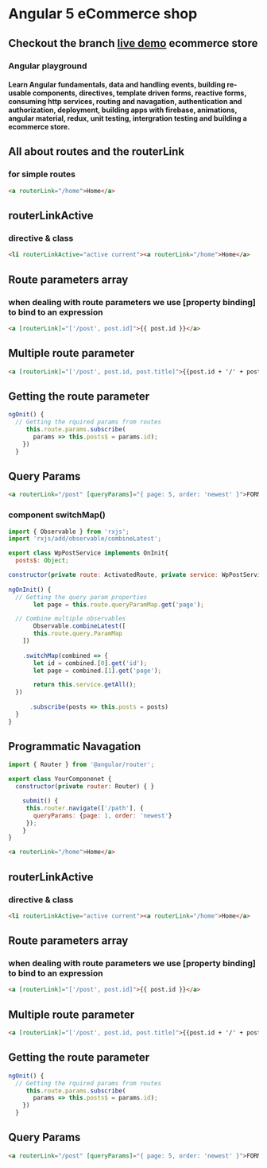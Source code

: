 #  Angular 5 eCommerce shop
## Checkout the branch [live demo](https://eshop-a6d13.firebaseapp.com/home) ecommerce store


### Angular playground
#### Learn Angular fundamentals, data and handling events, building re-usable components, directives, template driven forms, reactive forms, consuming http services, routing and navagation, authentication and authorization, deployment, building apps with firebase, animations, angular material, redux, unit testing, intergration testing and building a ecommerce store.

## All about routes and the routerLink 
### for simple routes 
```html
<a routerLink="/home">Home</a>
```
## routerLinkActive 
### directive & class
```html 
<li routerLinkActive="active current"><a routerLink="/home">Home</a>
```
## Route parameters array
### when dealing with route parameters we use [property binding] to bind to an expression

 ```html
 <a [routerLink]="['/post', post.id]">{{ post.id }}</a>  
```
## Multiple route parameter
 ```html
<a [routerLink]="['/post', post.id, post.title]">{{post.id + '/' + post.title }}</a>  

```

## Getting the route parameter
```typescript
ngOnit() {
  // Getting the rquired params from routes
     this.route.params.subscribe( 
       params => this.posts$ = params.id);
    })
  }
```
 ## Query Params
  ```html
 <a routerLink="/post" [queryParams]="{ page: 5, order: 'newest' }">FORM</a>  
```
### component switchMap()
```javascript
import { Observable } from 'rxjs';
import 'rxjs/add/observable/combineLatest';

export class WpPostService implements OnInit{
  posts$: Object;

constructor(private route: ActivatedRoute, private service: WpPostService) {
 
ngOnInit() {
  // Getting the query param properties
       let page = this.route.queryParamMap.get('page');

  // Combine multiple observables
       Observable.combineLatest([
       this.route.query.ParamMap
    ]) 
    
    .switchMap(combined => {
       let id = combined.[0].get('id');
       let page = combined.[1].get('page');

       return this.service.getAll();
  })
      
      .subscribe(posts => this.posts = posts)
  }
}
```
## Programmatic Navagation
```javascript
import { Router } from '@angular/router';

export class YourComponenet {
  constructor(private router: Router) { }

    submit() {
     this.router.navigate(['/path'], {
       queryParams: {page: 1, order: 'newest'}
     });
    }
}
```

```html
<a routerLink="/home">Home</a>
```
## routerLinkActive 
### directive & class
```html 
<li routerLinkActive="active current"><a routerLink="/home">Home</a>
```
## Route parameters array
### when dealing with route parameters we use [property binding] to bind to an expression

 ```html
 <a [routerLink]="['/post', post.id]">{{ post.id }}</a>  
```
## Multiple route parameter
 ```html
<a [routerLink]="['/post', post.id, post.title]">{{post.id + '/' + post.title }}</a>  

```

## Getting the route parameter
```typescript
ngOnit() {
  // Getting the rquired params from routes
     this.route.params.subscribe( 
       params => this.posts$ = params.id);
    })
  }
```
 ## Query Params
  ```html
 <a routerLink="/post" [queryParams]="{ page: 5, order: 'newest' }">FORM</a>  
```






